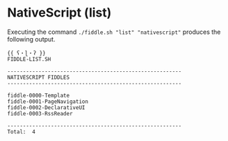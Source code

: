 NativeScript (list)
======

Executing the command `./fiddle.sh "list" "nativescript"` produces
the following output.


    {{ ʕ・ɭ・ʔ }}
    FIDDLE-LIST.SH
    
    --------------------------------------------------------
    NATIVESCRIPT FIDDLES
    --------------------------------------------------------
    
    fiddle-0000-Template
    fiddle-0001-PageNavigation
    fiddle-0002-DeclarativeUI
    fiddle-0003-RssReader
    
    --------------------------------------------------------
    Total:  4
